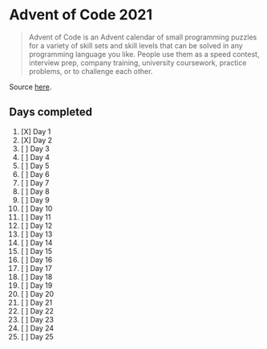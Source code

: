 # Advent of Code 2021
> Advent of Code is an Advent calendar of small programming puzzles for a variety of skill sets and skill levels that can be solved in any programming language you like. People use them as a speed contest, interview prep, company training, university coursework, practice problems, or to challenge each other.

Source [here](https://adventofcode.com/).

## Days completed
1. [X] Day 1 
2. [X] Day 2
3. [ ] Day 3
4. [ ] Day 4
5. [ ] Day 5
6. [ ] Day 6
7. [ ] Day 7
8. [ ] Day 8
9. [ ] Day 9
10. [ ] Day 10
11. [ ] Day 11
12. [ ] Day 12
13. [ ] Day 13
14. [ ] Day 14
15. [ ] Day 15
16. [ ] Day 16
17. [ ] Day 17
18. [ ] Day 18
19. [ ] Day 19
20. [ ] Day 20
21. [ ] Day 21
22. [ ] Day 22
23. [ ] Day 23
24. [ ] Day 24
25. [ ] Day 25
